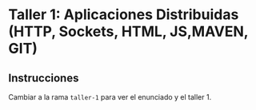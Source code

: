 # Taller 1: Aplicaciones Distribuidas (HTTP, Sockets, HTML, JS,MAVEN, GIT)

## Instrucciones

Cambiar a la rama `taller-1` para ver el enunciado y el taller 1.
